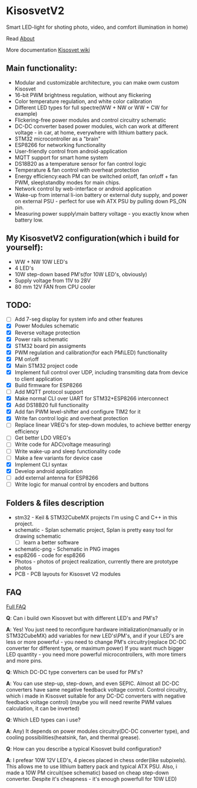 # KisosvetV2
Smart LED-light for shoting photo, video, and comfort illumination in home)

Read [About](https://github.com/alicepergatta/KisosvetV2/wiki/About)

More documentation [Kisosvet wiki](https://github.com/alicepergatta/KisosvetV2/wiki)

## Main functionality:

- Modular and customizable architecture, you can make owm custom Kisosvet
- 16-bit PWM brightness regulation, without any flickering
- Color temperature regulation, and white color calibration
- Different LED types for full spectre(WW + NW or WW + CW for example)
- Flickering-free power modules and control circuitry schematic
- DC-DC converter based power modules, wich can work at different voltage - in car, at home, everywhere with lithium battery pack.
- STM32 microcontroller as a "brain"
- ESP8266 for networking functionality
- User-friendly control from android-application 
- MQTT support for smart home system
- DS18B20 as a temperature sensor for fan control logic
- Temperature & fan control with overheat protection
- Energy efficiency:each PM can be switched on\off, fan on\off + fan PWM, sleep\standby modes for main chips.
- Network control by web-interface or android application
- Wake-up from internal li-ion battery or external duty supply, and power on external PSU - perfect for use wih ATX PSU by pulling down PS_ON pin.
- Measuring power supply\main battery voltage - you exactly know when battery low.

## My KisosvetV2 configuration(which i build for yourself):
- WW + NW 10W LED's
- 4 LED's
- 10W step-down based PM's(for 10W LED's, obviously)
- Supply voltage from 11V to 28V
- 80 mm 12V FAN from CPU cooler


## TODO:

- [ ] Add 7-seg display for system info and other features
- [x] Power Modules schematic 
- [x] Reverse voltage protection
- [x] Power rails schematic
- [x] STM32 board pin assigments
- [x] PWM regulation and calibration(for each PM\LED) functionality
- [x] PM on\off
- [x] Main STM32 project code
- [x] Implement full control over UDP, including transmiting data from device to client application
- [x] Build firmware for ESP8266
- [ ] Add MQTT protocol support 
- [x] Make normal CLI over UART for STM32+ESP8266 interconnect
- [x] Add DS18B20 full functionality 
- [x] Add fan PWM level-shifter and configure TIM2 for it
- [x] Write fan control logic and overheat protection
- [ ] Replace linear VREG's for step-down modules, to achieve bettter energy efficiency
- [ ] Get better LDO VREG's
- [ ] Write code for ADC(voltage measuring)
- [ ] Write wake-up and sleep functionality code
- [ ] Make a few variants for device case
- [x] Implement CLI syntax
- [x] Develop android application
- [ ] add external antenna for ESP8266
- [ ] Write logic for manual control by encoders and buttons

## Folders & files description

- stm32 - Keil & STM32CubeMX projects
  I'm using C and C++ in this project.
- schematic - Splan schematic project,
  Splan is pretty easy tool for drawing schematic
  * [ ] learn a better software
- schematic-png - Schematic in PNG images
- esp8266 - code for esp8266
- Photos - photos of project realization, currently there are prototype photos
- PCB - PCB layouts for Kisosvet V2 modules
## FAQ

[Full FAQ](https://github.com/alicepergatta/KisosvetV2/wiki/FAQ)

**Q**: Can i build own Kisosvet but with different LED's and PM's?


**A**: Yes! You just need to reconfigure hardware initialization(manually or in STM32CubeMX) add variables for new LED's\PM's, and if your LED's are less or more powerful - you need to change PM's circuitry(replace DC-DC converter for different type, or maximum power)
If you want much bigger LED quantity - you need more powerful microcontrollers, with more timers and more pins.


**Q**: Which DC-DC type converters can be used for PM's?

**A**:  You can use step-up, step-down, and even SEPIC.
Almost all DC-DC converters have same negative feedback voltage control.
Control circuitry, which i made in Kisosvet suitable for any DC-DC converters with negative feedback voltage control)
(maybe you will need rewrite PWM values calculation, it can be inverted)

**Q**: Which LED types can i use?

**A**: Any) It depends on power modules circuitry(DC-DC converter type), and cooling possibilities(heatsink, fan, and thermal grease).

**Q**: How can you describe a typical Kisosvet build configuration?

**A**: I prefear 10W 12V LED's, 4 pieces placed in chess order(like subpixels). This allows me to use lithium battery pack and typical ATX PSU. Also, i made a 10W PM circuit(see schematic) based on cheap step-down converter.
Despite it's cheapness - it's enough powerfull for 10W LED)



